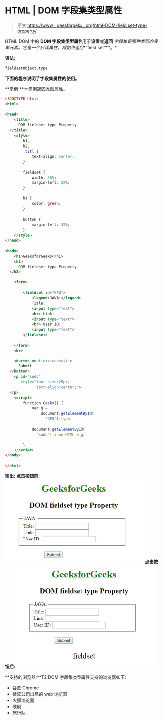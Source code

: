 # HTML | DOM 字段集类型属性

> 原文:[https://www . geesforgeks . org/html-DOM-field set-type-property/](https://www.geeksforgeeks.org/html-dom-fieldset-type-property/)

HTML DOM 中的 **DOM 字段集类型属性**用于**设置**或**返回** *字段集是哪种类型的表单元素。它是一个只读属性，将始终返回**“field set”**。*

**语法:**

```html
fieldsetObject.type
```

**下面的程序说明了字段集属性的使用。**

**示例:**本示例返回类型属性。

```html
<!DOCTYPE html>
<html>

<head>
    <title>
      DOM fieldset type Property 
  </title>
    <style>
        h1,
        h2,
        .titl {
            text-align: center;
        }

        fieldset {
            width: 50%;
            margin-left: 22%;
        }

        h1 {
            color: green;
        }

        button {
            margin-left: 35%;
        }
    </style>
</head>

<body>
    <h1>GeeksforGeeks</h1>
    <h2>
      DOM fieldset type Property
  </h2>

    <form>

        <fieldset id="GFG">
            <legend>JAVA:</legend>
            Title:
            <input type="text">
            <br> Link:
            <input type="text">
            <br> User ID:
            <input type="text">
        </fieldset>

    </form>
    <br>

    <button onclick="Geeks()">
      Submit
  </button>
    <p id="sudo" 
       style="font-size:25px;
              text-align:center;">
  </p>
    <script>
        function Geeks() {
            var g = 
                document.getElementById(
                  "GFG").type;

            document.getElementById(
              "sudo").innerHTML = g;

        }
    </script>
</body>

</html>
```

**输出:**
**点击按钮前:**
![](img/b48917e634529c6a5a271f71f01eda0b.png)
**点击按钮后:**
![](img/251a2a017ed7015b4fee19dc66f1f9ce.png)

**支持的浏览器:**T2 DOM 字段集类型属性支持的浏览器如下:

*   谷歌 Chrome
*   微软公司出品的 web 浏览器
*   火狐浏览器
*   歌剧
*   旅行队